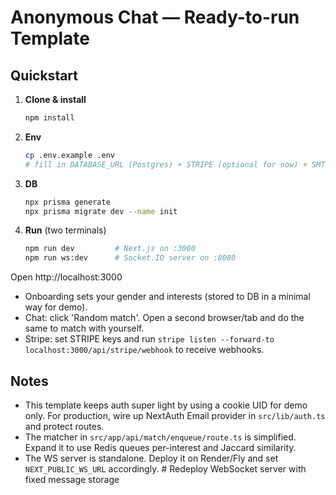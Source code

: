 
# Anonymous Chat — Ready-to-run Template

## Quickstart
1. **Clone & install**
   ```bash
   npm install
   ```
2. **Env**
   ```bash
   cp .env.example .env
   # fill in DATABASE_URL (Postgres) + STRIPE (optional for now) + SMTP if using email login
   ```
3. **DB**
   ```bash
   npx prisma generate
   npx prisma migrate dev --name init
   ```
4. **Run** (two terminals)
   ```bash
   npm run dev         # Next.js on :3000
   npm run ws:dev      # Socket.IO server on :8080
   ```

Open http://localhost:3000

- Onboarding sets your gender and interests (stored to DB in a minimal way for demo).
- Chat: click 'Random match'. Open a second browser/tab and do the same to match with yourself.
- Stripe: set STRIPE keys and run `stripe listen --forward-to localhost:3000/api/stripe/webhook` to receive webhooks.

## Notes
- This template keeps auth super light by using a cookie UID for demo only. For production, wire up NextAuth Email provider in `src/lib/auth.ts` and protect routes.
- The matcher in `src/app/api/match/enqueue/route.ts` is simplified. Expand it to use Redis queues per-interest and Jaccard similarity.
- The WS server is standalone. Deploy it on Render/Fly and set `NEXT_PUBLIC_WS_URL` accordingly.
#   R e d e p l o y   W e b S o c k e t   s e r v e r   w i t h   f i x e d   m e s s a g e   s t o r a g e  
 